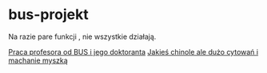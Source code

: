 # bus-projekt

Na razie pare funkcji , nie wszystkie działają. 

[Praca profesora od BUS i jego doktoranta](https://drive.google.com/file/d/0B92EURbPlz7JbTVfSFZWRDd1UU5BMlVvX01nSlhyeGlUeGNB/view?usp=sharing)
[Jakieś chinole ale dużo cytowań i machanie myszką](https://www.sciencedirect.com/science/article/pii/S0898122110001938)
